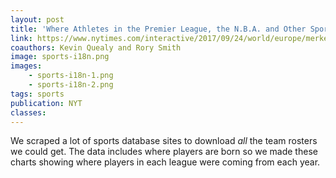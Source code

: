 ```yaml
---
layout: post
title: 'Where Athletes in the Premier League, the N.B.A. and Other Sports Leagues Come From, in 15 Charts'
link: https://www.nytimes.com/interactive/2017/09/24/world/europe/merkel-germany-election-twelve-years.html
coauthors: Kevin Quealy and Rory Smith
image: sports-i18n.png
images:
    - sports-i18n-1.png
    - sports-i18n-2.png
tags: sports
publication: NYT
classes:
---
```


We scraped a lot of sports database sites to download _all_ the team rosters we could get. The data includes where players are born so we made these charts showing where players in each league were coming from each year.
